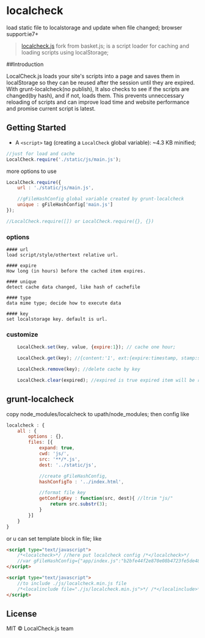 # localcheck
load static file to localstorage and update when file changed; browser support:ie7+

> [localcheck.js](http://www.molo.com.cn/localcheck.js/) fork from basket.js; is a script loader for caching and loading scripts using localStorage;

##Introduction

LocalCheck.js loads your site's scripts into a page and saves them in localStorage so they can be reused after the session until they are expired. With grunt-localcheck(no publish), It also checks to see if the scripts are changed(by hash), and if not, loads them. This prevents unneccessary reloading of scripts and can improve load time and website performance and promise current script is latest.

## Getting Started
-   A ``<script>`` tag (creating a ``LocalCheck`` global variable): ~4.3 KB minified;

```javascript
//just for load and cache
LocalCheck.require('./static/js/main.js');
```

more options to use

```javascript
LocalCheck.require({
    url : './static/js/main.js',

    //gFileHashConfig global variable created by grunt-localcheck
    unique : gFileHashConfig['main.js']
});

//LocalCheck.require([]) or LocalCheck.require({}, {})
```

### options
    #### url
    load script/style/othertext relative url.

    #### expire
    How long (in hours) before the cached item expires.
    
    #### unique
    detect cache data changed, like hash of cachefile
    
    #### type
    data mime type; decide how to execute data

    #### key
    set localstorage key. default is url.

### customize

```javascript
    LocalCheck.set(key, value, {expire:1}); // cache one hour;

    LocalCheck.get(key); //{content:'1', ext:{expire:timestamp, stamp:set timestamp, type:data mimetype}}

    LocalCheck.remove(key); //delete cache by key

    LocalCheck.clear(expired); //expired is true expired item will be removed. Otherwise removed all.
```

## grunt-localcheck
copy node_modules/localcheck to upath/node_modules; then config like
```javascript
localcheck : {
    all : {
        options : {},
        files: [{
            expand: true,
            cwd: 'js/',
            src: '**/*.js',
            dest: '../static/js',

            //create gFileHashConfig,
            hashConfigTo : '../index.html',

            //format file key
            getConfigKey : function(src, dest){ //ltrim "js/"
                return src.substr(3);
            }
        }]
    }
}
```

or u can set template block in file; like
```html
<script type="text/javascript">
    /*<localcheck>*/ //here put localcheck config /*</localcheck>*/
    //var gFileHashConfig={"app/index.js":"b2bfe44f2e870e08b4723fe5de484cd6","main.js":"982468f508e7053603eb2a5d355c57aa"};
</script>
```

```html
<script type="text/javascript">
    //to include ./js/localcheck.min.js file
    /*<localinclude file="./js/localcheck.min.js">*/ /*</localinclude>*/
</script>
```

## License

MIT © LocalCheck.js team
